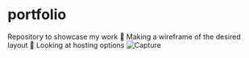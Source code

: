 # portfolio
Repository to showcase my work
🛵  Making a wireframe of the desired layout
🛵  Looking at hosting options
![Capture](https://user-images.githubusercontent.com/91314936/162562055-9f30b45c-b028-46b9-9e46-065d0f58a468.PNG)
